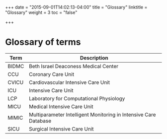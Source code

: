 +++
date = "2015-09-01T14:02:13-04:00"
title = "Glossary"
linktitle = "Glossary"
weight = 3
toc = "false"

+++

# Glossary of terms

Term | Description
---- | -----
BIDMC | Beth Israel Deaconess Medical Center
CCU | Coronary Care Unit
CVICU | Cardiovascular Intensive Care Unit
ICU | Intensive Care Unit
LCP | Laboratory for Computational Physiology
MICU | Medical Intensive Care Unit
MIMIC | Multiparameter Intelligent Monitoring in Intensive Care Database
SICU | Surgical Intensive Care Unit
